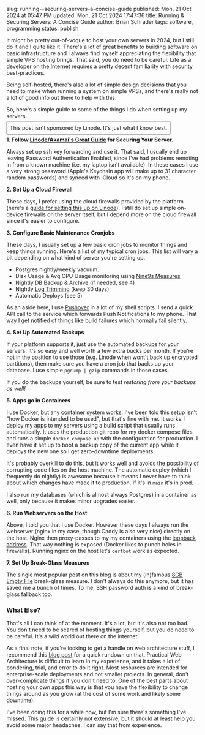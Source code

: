 slug: running--securing-servers-a-concise-guide
published: Mon, 21 Oct 2024 at 05:47 PM
updated: Mon, 21 Oct 2024 17:47:36 
title: Running & Securing Servers: A Concise Guide
author: Brian Schrader
tags: software, programming
status: publish

It might be pretty out-of-vogue to host your own servers in 2024, but I still do it and I quite like it. There's a lot of great benefits to building software on basic infrastructure and I always find myself appreciating the flexibility that simple VPS hosting brings. That said, you do need to be careful. Life as a developer on the Internet requires a pretty decent familiarity with security best-practices.

Being self-hosted, there's also a lot of simple design decisions that you need to make when running a system on simple VPSs, and there's really not a lot of good info out there to help with this.

So, here's a simple guide to some of the things I do when setting up my servers.

<span style="padding: 0.5rem; border: 1px solid gray; border-radius: 3px;" class="image-center ">
This post isn't sponsored by Linode. It's just what I know best.
</span>

**1. Follow [Linode/Akamai's Great Guide][1] for Securing Your Server.**

Always set up ssh key forwarding and use it. That said, I usually end up leaving Password Authentication Enabled, since I've had problems remoting in from a known machine (i.e. my laptop isn't available). In these cases I use a very strong password (Apple's Keychain app will make up to 31 character random passwords) and synced with iCloud so it's on my phone.

**2. Set Up a Cloud Firewall**

These days, I prefer using the cloud firewalls provided by the platform (here's a [guide for setting this up on Linode][6]). I still do set up simple on-device firewalls on the server itself, but I depend more on the cloud firewall since it's easier to configure.

**3. Configure Basic Maintenance Cronjobs**

These days, I usually set up a few basic cron jobs to monitor things and keep things running. Here's a list of my typical cron jobs. This list will vary a bit depending on what kind of server you're setting up.

- Postgres nightly/weekly vacuum.
- Disk Usage & Avg CPU Usage monitoring using [Nine9s Measures][4]
- Nightly DB Backup & Archive (if needed, see 4)
- Nightly [Log Trimming][2] (keep 30 days)
- Automatic Deploys (see 5)

As an aside here, I use [Pushover][7] in a lot of my shell scripts. I send a quick API call to the service which forwards Push Notifications to my phone. That way I get notified of things like build failures which normally fail silently.

**4. Set Up Automated Backups**

If your platform supports it, just use the automated backups for your servers. It's so easy and well worth a few extra bucks per month. If you're not in the position to use those (e.g. Linode when wont't back up encrypted partitions), then make sure you have a cron job that backs up your database. I use simple `pgdump | gzip` commands in those cases.

If you do the backups yourself, be sure to test *restoring from your backups as well!*

**5. Apps go in Containers**

I use Docker, but any container system works. I've been told this setup isn't "how Docker is intended to be used", but that's fine with me. It works. I deploy my apps to my servers using a build script that usually runs automatically. It uses the production git repo for my docker compose files and runs a simple `docker compose up` with the configuration for production. I even have it set up to boot a backup copy of the current app while it deploys the new one so I get zero-downtime deployments.

It's probably overkill to do this, but it works well and avoids the possibility of corrupting code files on the host machine. The automatic deploy (which I frequently do nightly) is awesome because it means I never have to think about which changes have made it to production. If it's in `main` it's in prod.

I also run my databases (which is almost always Postgres) in a container as well, only because it makes minor upgrades easier.

**6. Run Webservers on the Host**

Above, I told you that I use Docker. However these days I always run the webserver (nginx in my case, though Caddy is also very nice) directly on the host. Nginx then proxy-passes to my my containers using the [loopback address][8]. That way nothing is exposed (Docker likes to punch holes in firewalls). Running nginx on the host let's `certbot` work as expected.

**7. Set Up Break-Glass Measures**

The single most popular post on this blog is about my (in)famous [8GB Empty File][3] break-glass measure. I don't always do this anymore, but it has saved me a bunch of times. To me, SSH password auth is a kind of break-glass fallback too.

### What Else?

That's all I can think of at the moment. It's a lot, but it's also not too bad. You don't need to be scared of hosting things yourself, but you do need to be careful. It's a wild world out there on the internet.

As a final note, if you're looking to get a handle on web architecture stuff, I recommend this [blog post][9] for a quick rundown on that. Practical Web Architecture is difficult to learn in my experience, and it takes a lot of pondering, trial, and error to do it right. Most resources are intended for enterprise-scale deployments and not smaller projects. In general, don't over-complicate things if you don't need to. One of the best parts about hosting your own apps this way is that you have the flexibility to change things around as you grow (at the cost of some work and likely some downtime).

I've been doing this for a while now, but I'm sure there's something I've missed. This guide is certainly not extensive, but it should at least help you avoid some major headaches. I can say that from experience.


[1]: https://techdocs.akamai.com/cloud-computing/docs/set-up-and-secure-a-compute-instance
[2]: https://unix.stackexchange.com/questions/139513/how-to-clear-journalctl#194058
[3]: https://brianschrader.com/archive/why-all-my-servers-have-an-8gb-empty-file/
[4]: https://nine9s.cloud/kb/measure-quickstart
[5]: https://www.linode.com
[6]: https://techdocs.akamai.com/cloud-computing/docs/getting-started-with-cloud-firewalls
[7]: https://pushover.net
[8]: https://stackoverflow.com/a/20778887
[9]: https://marco.org/2014/03/27/web-hosting-for-app-developers
